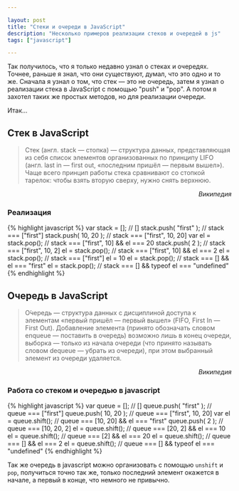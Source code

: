```yaml
---

layout: post
title: "Стеки и очереди в JavaScript"
description: "Несколько примеров реализации стеков и очередей в js"
tags: ["javascript"]

---
```



Так получилось, что я только недавно узнал о стеках и очередях. Точнее, раньше 
я знал, что они существуют, думал, что это одно и то же.  Сначала я узнал о том,
что стек — это не очередь, затем я узнал о реализации стека в JavaScript
с помощью "push" и "pop". А потом я захотел таких же простых методов, 
но для реализации очереди.

Итак...

## Стек в JavaScript

> Стек (англ. stack — стопка) — структура данных, представляющая из себя список
элементов организованных по принципу LIFO (англ. last in — first out, «последним
пришёл — первым вышел»).
Чаще всего принцип работы стека сравнивают со стопкой тарелок: чтобы взять вторую
сверху, нужно снять верхнюю.

<div style="text-align:right;font-style:italic;">Википедия</div>

### Реализация

{% highlight javascript %}
var stack = [];        // []
stack.push( "first" ); // stack === ["first"]
stack.push( 10, 20 );  // stack === ["first", 10, 20]
var el = stack.pop();  // stack === ["first", 10] && el === 20
stack.push( 2 );       // stack === ["first", 10, 2]
el = stack.pop();      // stack === ["first", 10] && el === 2
el = stack.pop();      // stack === ["first"] el = 10
el = stack.pop();      // stack === [] && el === "first"
el = stack.pop();      // stack === [] && typeof el === "undefined"
{% endhighlight %}


## Очередь в JavaScript

> О́чередь — структура данных с дисциплиной доступа к элементам «первый пришёл — 
  первый вышел» (FIFO, First In — First Out). Добавление элемента (принято
  обозначать словом enqueue — поставить в очередь) возможно лишь в конец
  очереди, выборка — только из начала очереди (что принято называть словом
  dequeue — убрать из очереди), при этом выбранный элемент из очереди удаляется.

<div style="text-align:right;font-style:italic;">Википедия</div>

### Работа со стеком и очередью в javascript

{% highlight javascript %}
var queue = [];         // []
queue.push( "first" );  // queue === ["first"]
queue.push( 10, 20 );   // queue === ["first", 10, 20]
var el = queue.shift(); // queue === [10, 20] && el === "first"
queue.push( 2 );        // queue === [10, 20, 2]
el = queue.shift();     // queue === [20, 2] && el === 10
el = queue.shift();     // queue === [2] && el === 20
el = queue.shift();     // queue === [] && el === 2
el = queue.shift();     // queue === [] && typeof el === "undefined"
{% endhighlight %}

Так же очередь в javascript можно организовать с помощью `unshift` и `pop`,
получиться точно так же, только последний элемент окажется в начале, а первый
в конце, что немного не привычно.
